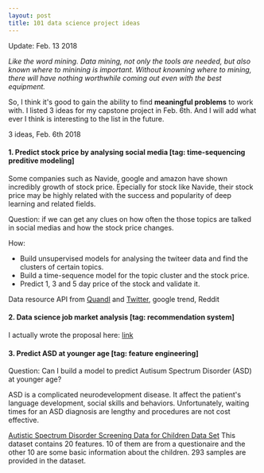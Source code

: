 ```yaml
---
layout: post
title: 101 data science project ideas
---
```


Update: Feb. 13 2018

*Like the word mining. Data mining, not only the tools are needed, but also known where to minining is important. Without knowning where to mining, there will have nothing worthwhile coming out even with the best equipment.*

So, I think it's good to gain the ability to find **meaningful problems** to work with. I listed 3 ideas for my capstone project in Feb. 6th. And I will add what ever I think is interesting to the list in the future.

3 ideas, Feb. 6th 2018

#### 1. Predict stock price by analysing social media [tag: time-sequencing preditive modeling]

Some companies such as Navide, google and amazon have shown incredibly growth of stock price. Epecially for stock like Navide, their stock price may be highly related with the success and popularity of deep learning and related fields. 

Question: if we can get any clues on how often the those topics are talked in social medias and how the stock price changes. 

How: 

- Build unsupervised models for analysing the twiteer data and find the clusters of certain topics.
- Build a time-sequence model for the topic cluster and the stock price.
- Predict 1, 3 and 5 day price of the stock and validate it. 

Data resource API from [Quandl](https://www.quandl.com/) and [Twitter](https://developer.twitter.com/en/docs), google trend, Reddit

#### 2. Data science job market analysis [tag: recommendation system]
I actually wrote the proposal here: [link](https://yaqiongz.github.io/website/2018/02/04/Proposal-on-Data-Science-Job-Market-Analysis.html)


#### 3. Predict ASD at younger age [tag: feature engineering]

Question: Can I build a model to predict Autisum Spectrum Disorder (ASD) at younger age?

ASD is a complicated neurodevelopment disease. It affect the patient's language development, social skills and behaviors. Unfortunately, waiting times for an ASD diagnosis are lengthy and procedures are not cost effective. 

[Autistic Spectrum Disorder Screening Data for Children Data Set](https://archive.ics.uci.edu/ml/datasets/Autistic+Spectrum+Disorder+Screening+Data+for+Children++) This dataset contains 20 features. 10 of them are from a questionaire and the other 10 are some basic information about the children. 293 samples are provided in the dataset.


